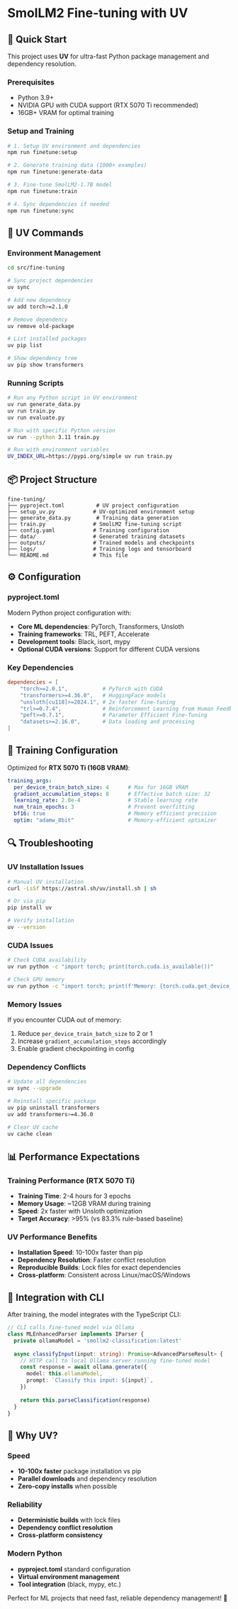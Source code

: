 # SmolLM2 Fine-tuning with UV

## 🚀 Quick Start

This project uses **UV** for ultra-fast Python package management and dependency resolution.

### Prerequisites
- Python 3.9+
- NVIDIA GPU with CUDA support (RTX 5070 Ti recommended)
- 16GB+ VRAM for optimal training

### Setup and Training

```bash
# 1. Setup UV environment and dependencies
npm run finetune:setup

# 2. Generate training data (1000+ examples)  
npm run finetune:generate-data

# 3. Fine-tune SmolLM2-1.7B model
npm run finetune:train

# 4. Sync dependencies if needed
npm run finetune:sync
```

## 🔧 UV Commands

### Environment Management
```bash
cd src/fine-tuning

# Sync project dependencies
uv sync

# Add new dependency
uv add torch>=2.1.0

# Remove dependency  
uv remove old-package

# List installed packages
uv pip list

# Show dependency tree
uv pip show transformers
```

### Running Scripts
```bash
# Run any Python script in UV environment
uv run generate_data.py
uv run train.py
uv run evaluate.py

# Run with specific Python version
uv run --python 3.11 train.py

# Run with environment variables
UV_INDEX_URL=https://pypi.org/simple uv run train.py
```

## 📦 Project Structure

```
fine-tuning/
├── pyproject.toml          # UV project configuration
├── setup_uv.py            # UV-optimized environment setup
├── generate_data.py        # Training data generation  
├── train.py               # SmolLM2 fine-tuning script
├── config.yaml            # Training configuration
├── data/                  # Generated training datasets
├── outputs/               # Trained models and checkpoints
├── logs/                  # Training logs and tensorboard
└── README.md              # This file
```

## ⚙️ Configuration

### pyproject.toml
Modern Python project configuration with:
- **Core ML dependencies**: PyTorch, Transformers, Unsloth
- **Training frameworks**: TRL, PEFT, Accelerate  
- **Development tools**: Black, isort, mypy
- **Optional CUDA versions**: Support for different CUDA versions

### Key Dependencies
```toml
dependencies = [
    "torch>=2.0.1",           # PyTorch with CUDA
    "transformers>=4.36.0",   # HuggingFace models
    "unsloth[cu118]>=2024.1", # 2x faster fine-tuning
    "trl>=0.7.4",             # Reinforcement Learning from Human Feedback
    "peft>=0.7.1",            # Parameter Efficient Fine-Tuning
    "datasets>=2.16.0",       # Data loading and processing
]
```

## 🎯 Training Configuration

Optimized for **RTX 5070 Ti (16GB VRAM)**:

```yaml
training_args:
  per_device_train_batch_size: 4      # Max for 16GB VRAM
  gradient_accumulation_steps: 8      # Effective batch size: 32
  learning_rate: 2.0e-4               # Stable learning rate
  num_train_epochs: 3                 # Prevent overfitting
  bf16: true                          # Memory efficient precision
  optim: "adamw_8bit"                 # Memory-efficient optimizer
```

## 🔍 Troubleshooting

### UV Installation Issues
```bash
# Manual UV installation
curl -LsSf https://astral.sh/uv/install.sh | sh

# Or via pip
pip install uv

# Verify installation
uv --version
```

### CUDA Issues
```bash
# Check CUDA availability
uv run python -c "import torch; print(torch.cuda.is_available())"

# Check GPU memory
uv run python -c "import torch; print(f'Memory: {torch.cuda.get_device_properties(0).total_memory / 1e9:.1f}GB')"
```

### Memory Issues
If you encounter CUDA out of memory:
1. Reduce `per_device_train_batch_size` to 2 or 1
2. Increase `gradient_accumulation_steps` accordingly
3. Enable gradient checkpointing in config

### Dependency Conflicts
```bash
# Update all dependencies
uv sync --upgrade

# Reinstall specific package
uv pip uninstall transformers
uv add transformers>=4.36.0

# Clear UV cache
uv cache clean
```

## 📊 Performance Expectations

### Training Performance (RTX 5070 Ti)
- **Training Time**: 2-4 hours for 3 epochs
- **Memory Usage**: ~12GB VRAM during training
- **Speed**: 2x faster with Unsloth optimization
- **Target Accuracy**: >95% (vs 83.3% rule-based baseline)

### UV Performance Benefits
- **Installation Speed**: 10-100x faster than pip
- **Dependency Resolution**: Faster conflict resolution
- **Reproducible Builds**: Lock files for exact dependencies
- **Cross-platform**: Consistent across Linux/macOS/Windows

## 🔗 Integration with CLI

After training, the model integrates with the TypeScript CLI:

```typescript
// CLI calls fine-tuned model via Ollama
class MLEnhancedParser implements IParser {
  private ollamaModel = 'smollm2-classification:latest'
  
  async classifyInput(input: string): Promise<AdvancedParseResult> {
    // HTTP call to local Ollama server running fine-tuned model
    const response = await ollama.generate({
      model: this.ollamaModel,
      prompt: `Classify this input: ${input}`,
    })
    
    return this.parseClassification(response)
  }
}
```

## 🎉 Why UV?

### Speed
- **10-100x faster** package installation vs pip
- **Parallel downloads** and dependency resolution
- **Zero-copy installs** when possible

### Reliability  
- **Deterministic builds** with lock files
- **Dependency conflict resolution** 
- **Cross-platform consistency**

### Modern Python
- **pyproject.toml** standard configuration
- **Virtual environment management**
- **Tool integration** (black, mypy, etc.)

Perfect for ML projects that need fast, reliable dependency management! 🚀